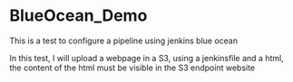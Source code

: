 # BlueOcean_Demo

This is a test to configure a pipeline using jenkins blue ocean

In this test, I will upload a webpage in a S3, using a jenkinsfile and a html, the content of the html must be visible in the S3 endpoint website 
